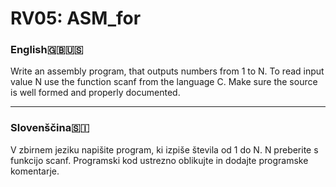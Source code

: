 # RV05: ASM_for

### English🇬🇧🇺🇸
Write an assembly program, that outputs numbers from 1 to N. To read input value N use the function scanf from the language C. 
Make sure the source is well formed and properly documented.


---

### Slovenščina🇸🇮

V zbirnem jeziku napišite program, ki izpiše števila od 1 do N. N preberite s funkcijo scanf.
Programski kod ustrezno oblikujte in dodajte programske komentarje.
